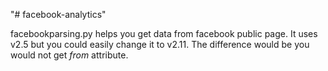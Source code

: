 "# facebook-analytics" 

facebookparsing.py helps you get data from facebook public page.
It uses v2.5 but you could easily change it to v2.11. The difference 
would be you would not get *from* attribute.
